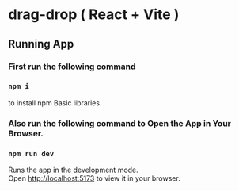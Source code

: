 # drag-drop ( React + Vite )

## Running App

### First run the following command 

 ### `npm i`
 
to install npm Basic libraries

 ### Also run the following command to Open the App in Your Browser.

### `npm run dev`

Runs the app in the development mode.\
Open [http://localhost:5173](http://localhost:5173) to view it in your browser.


